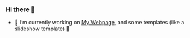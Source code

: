 ### Hi there 👋
- :hammer: I’m currently working on [My Webpage](https://Jme7.github.io), and some templates (like a slideshow template) :hammer:
